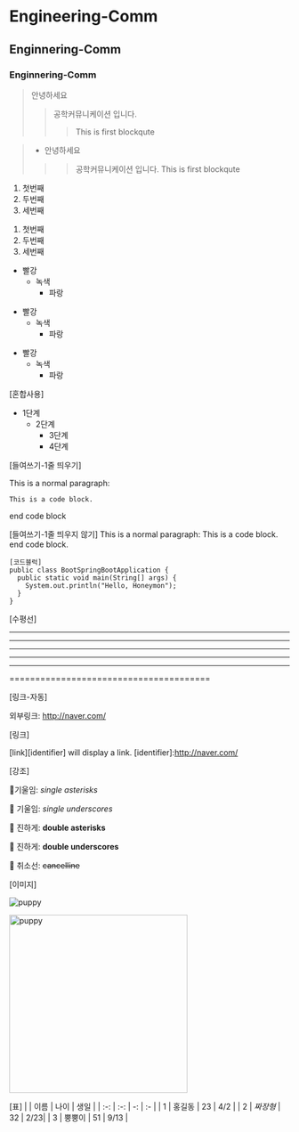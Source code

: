 # Engineering-Comm
## Enginnering-Comm
### Enginnering-Comm

> 안녕하세요
>> 공학커뮤니케이션 입니다.
>>> This is first blockqute


>+ 안녕하세요
>>> 공학커뮤니케이션 입니다.
>>> This is first blockqute

1. 첫번째
2. 두번째
3. 세번째

1) 첫번째
2) 두번째
3) 세번째

* 빨강
   * 녹색
     * 파랑

- 빨강
   - 녹색
     - 파랑

+ 빨강
    + 녹색
       + 파랑

[혼합사용]
* 1단계
  - 2단계
    + 3단계
     + 4단계

[들여쓰기-1줄 띄우기]

This is a normal paragraph:

    This is a code block.
 
end code block

[들여쓰기-1줄 띄우지 않기]
This is a normal paragraph:
    This is a code block.
end code block.

```
[코드블럭]
public class BootSpringBootApplication {
  public static void main(String[] args) {
    System.out.println("Hello, Honeymon");
  }
}
```

[수평선]

* * *
***
*****
- - -
---------------------------------------

=======================================

[링크-자동]

외부링크: <http://naver.com/>

[링크]

[link][identifier] will display a link.
[identifier]:http://naver.com/

[강조]

기울임: *single asterisks*

 기울임: _single underscores_

 진하게: **double asterisks**

 진하게: __double underscores__

 취소선: ~~cancelline~~

[이미지]

![puppy](https://user-images.githubusercontent.com/66113729/123568400-3887fa80-d7ff-11eb-95ed-48d446140f62.jpg)

<img src="https://user-images.githubusercontent.com/66113729/123568400-3887fa80-d7ff-11eb-95ed-48d446140f62.jpg" width="320px" height="320px" title="puppy"></img>


[표]
| | 이름 | 나이 | 생일 |
| :-: | :-: | -: | :- |
| 1 | 홍길동 | 23 | 4/2 |
| 2 | *짜장형* | 32 | 2/23|
| 3 | 뿡뿡이 | 51 | 9/13 |
